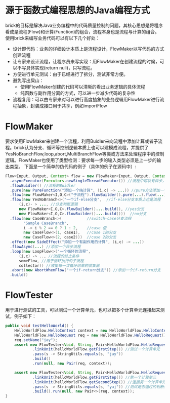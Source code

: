 # 源于函数式编程思想的Java编程方式
brick的目标是解决Java业务编程中的代码质量控制的问题，其核心思想是将程序看成是流程(Flow)和计算(Function)的组合，流程本身也是流程与计算的组合。 使用brick来编写业务代码可以有以下几个好处：
* 设计即代码：业务的详细设计本质上是流程设计，FlowMaker以写代码的方式创建流程
* 让专家来设计流程，让程序员来写实现：用FlowMaker在创建流程的时候，可以不写具体实现(return null)，只写流程。
* 方便进行单元测试：由于已经进行了拆分，测试非常方便。
* 避免写出屎山：
    * 使用FlowMaker创建的代码可以清晰的看出业务逻辑的具体流程
    * 纯函数与副作用分离的方式，可以进一步减少代码的复杂性
* 流程复用：可以由专家来对可以进行高度抽象的业务逻辑用FlowMaker进行流程抽象，封装成接口用于共享，例如importFlow

# FlowMaker
要求使用FlowMaker来创建一个流程，利用Buidler来向流程中添加计算或者子流程。brick认为分支、循环等控制逻辑本质上也可以建模成流程，并提供了YesNoBranchFlow,loop,abort,MultiBranchFlow等类或方法来处理程序中的控制逻辑。FlowMaker也使用了类型检测：要求每一步的输入类型必须是上一步的输出类型。 下面是一个简单的伪代码的例子（具体的例子在源码中）:
```java
Flow<Input, Output, Context> flow = new FlowMaker<Input, Output, Context>("某个业务逻辑的主流程")
  .asyncExecutor(Executors.newSingleThreadExecutor()) //流程中可以有异步，需要添加异步执行器
  .flowBuidler() //流程的Buidler
  .pure(new PureFunction("添加一个纯计算", (i,c) -> ...)) //pure方法添加一个无副作用的纯计算
  .flow(new FlowMaker<I,O,C>("子流程").flowBuilder().pure(...).flow(...).build()) //flow方法用于添加一个子流程
  .flow(new YesNoBranch<>("一个if-else分支",  //if-else分支本质上也是流程
      (i,c)- > ..., //分支判断逻辑
      new FlowMaker<I,O,C>.flowBuilder()....build(), //yes分支
      new FlowMaker<I,O,C>.flowBuilder()....build()))  //no分支
  .flow(new CaseBranch<>(           //switch-case分支流程
        "Sample CaseBranch",
        i -> i % 2 == 0 ? 1 : 2,    //case 值
        new CaseFlow<>(1, case1),   //case 1的分支
        new CaseFlow<>(2, case2)))  //case 2的分支
  .effect(new SideEffect("添加一个有副作用的计算", (i,c) -> ...))
  .flowAsync(...) //添加一个异步流程
  .loop(new LoopFlow<>("一个循环的流程",
      (i,c) -> .., //流程的终止条件
      someFlow, //用于循环执行的子流程
      collector)) //收集每一次循环结果的收集器
  .abort(new AbortWhenFlow("一个if-return分支")) //添加一个if-return分支
  .build()
```


# FlowTester
用于进行测试的工具，可以测试一个计算单元，也可以把多个计算单元连接起来测试，例子如下：
```java
public void testHelloWorld() {
    HelloWorldFlow.HelloContext context = new HelloWorldFlow.HelloContext();
    HelloWorldFlow.HelloRequest req = new HelloWorldFlow.HelloRequest();
    req.setName("jay");
    assert new FlowTester<Void, String, Pair<HelloWorldFlow.HelloRequest, HelloWorldFlow.HelloContext>>()
            .linkUnit(helloWorldFlow.getFirstStep()) //测试一个计算单元
            .pass(s -> StringUtils.equals(s, "jay"))
            .build()
            .run(null, new Pair(req, context));

    assert new FlowTester<Void, String, Pair<HelloWorldFlow.HelloRequest, HelloWorldFlow.HelloContext>>()
            .linkUnit(helloWorldFlow.getFirstStep()) //第一个计算单元
            .linkUnit(helloWorldFlow.getSecondStep()) //连接另一个计算单元
            .pass(s -> StringUtils.equals(s, "yaj")) //测试是否通过的判断逻辑
            .build().run(null, new Pair<>(req, context));
}
```


